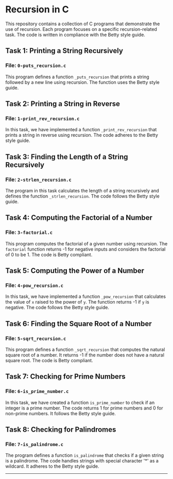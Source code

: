 # Recursion in C

This repository contains a collection of C programs that demonstrate the use of recursion. Each program focuses on a specific recursion-related task. The code is written in compliance with the Betty style guide.

## Task 1: Printing a String Recursively

### File: `0-puts_recursion.c`

This program defines a function `_puts_recursion` that prints a string followed by a new line using recursion. The function uses the Betty style guide.

## Task 2: Printing a String in Reverse

### File: `1-print_rev_recursion.c`

In this task, we have implemented a function `_print_rev_recursion` that prints a string in reverse using recursion. The code adheres to the Betty style guide.

## Task 3: Finding the Length of a String Recursively

### File: `2-strlen_recursion.c`

The program in this task calculates the length of a string recursively and defines the function `_strlen_recursion`. The code follows the Betty style guide.

## Task 4: Computing the Factorial of a Number

### File: `3-factorial.c`

This program computes the factorial of a given number using recursion. The `factorial` function returns -1 for negative inputs and considers the factorial of 0 to be 1. The code is Betty compliant.

## Task 5: Computing the Power of a Number

### File: `4-pow_recursion.c`

In this task, we have implemented a function `_pow_recursion` that calculates the value of `x` raised to the power of `y`. The function returns -1 if `y` is negative. The code follows the Betty style guide.

## Task 6: Finding the Square Root of a Number

### File: `5-sqrt_recursion.c`

This program defines a function `_sqrt_recursion` that computes the natural square root of a number. It returns -1 if the number does not have a natural square root. The code is Betty compliant.

## Task 7: Checking for Prime Numbers

### File: `6-is_prime_number.c`

In this task, we have created a function `is_prime_number` to check if an integer is a prime number. The code returns 1 for prime numbers and 0 for non-prime numbers. It follows the Betty style guide.

## Task 8: Checking for Palindromes

### File: `7-is_palindrome.c`

The program defines a function `is_palindrome` that checks if a given string is a palindrome. The code handles strings with special character '*' as a wildcard. It adheres to the Betty style guide.

---

